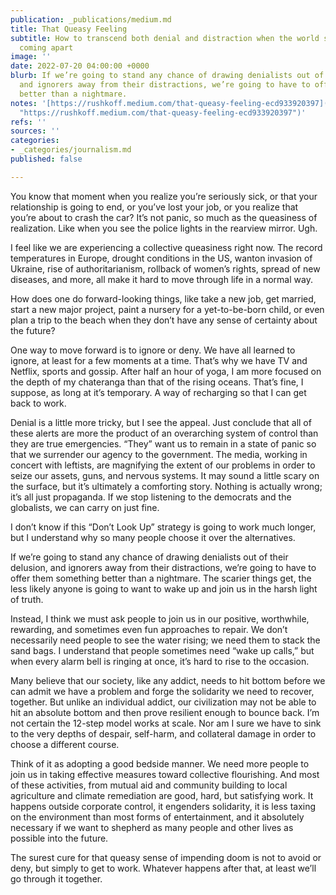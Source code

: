 ```yaml
---
publication: _publications/medium.md
title: That Queasy Feeling
subtitle: How to transcend both denial and distraction when the world seems to be
  coming apart
image: ''
date: 2022-07-20 04:00:00 +0000
blurb: If we’re going to stand any chance of drawing denialists out of their delusion,
  and ignorers away from their distractions, we’re going to have to offer them something
  better than a nightmare.
notes: '[https://rushkoff.medium.com/that-queasy-feeling-ecd933920397](https://rushkoff.medium.com/that-queasy-feeling-ecd933920397
  "https://rushkoff.medium.com/that-queasy-feeling-ecd933920397")'
refs: ''
sources: ''
categories:
- _categories/journalism.md
published: false

---
```

You know that moment when you realize you’re seriously sick, or that your relationship is going to end, or you’ve lost your job, or you realize that you’re about to crash the car? It’s not panic, so much as the queasiness of realization. Like when you see the police lights in the rearview mirror. Ugh.

I feel like we are experiencing a collective queasiness right now. The record temperatures in Europe, drought conditions in the US, wanton invasion of Ukraine, rise of authoritarianism, rollback of women’s rights, spread of new diseases, and more, all make it hard to move through life in a normal way.

How does one do forward-looking things, like take a new job, get married, start a new major project, paint a nursery for a yet-to-be-born child, or even plan a trip to the beach when they don’t have any sense of certainty about the future?

One way to move forward is to ignore or deny. We have all learned to ignore, at least for a few moments at a time. That’s why we have TV and Netflix, sports and gossip. After half an hour of yoga, I am more focused on the depth of my chateranga than that of the rising oceans. That’s fine, I suppose, as long at it’s temporary. A way of recharging so that I can get back to work.

Denial is a little more tricky, but I see the appeal. Just conclude that all of these alerts are more the product of an overarching system of control than they are true emergencies. “They” want us to remain in a state of panic so that we surrender our agency to the government. The media, working in concert with leftists, are magnifying the extent of our problems in order to seize our assets, guns, and nervous systems. It may sound a little scary on the surface, but it’s ultimately a comforting story. Nothing is actually wrong; it’s all just propaganda. If we stop listening to the democrats and the globalists, we can carry on just fine.

I don’t know if this “Don’t Look Up” strategy is going to work much longer, but I understand why so many people choose it over the alternatives.

If we’re going to stand any chance of drawing denialists out of their delusion, and ignorers away from their distractions, we’re going to have to offer them something better than a nightmare. The scarier things get, the less likely anyone is going to want to wake up and join us in the harsh light of truth.

Instead, I think we must ask people to join us in our positive, worthwhile, rewarding, and sometimes even fun approaches to repair. We don’t necessarily need people to see the water rising; we need them to stack the sand bags. I understand that people sometimes need “wake up calls,” but when every alarm bell is ringing at once, it’s hard to rise to the occasion.

Many believe that our society, like any addict, needs to hit bottom before we can admit we have a problem and forge the solidarity we need to recover, together. But unlike an individual addict, our civilization may not be able to hit an absolute bottom and then prove resilient enough to bounce back. I’m not certain the 12-step model works at scale. Nor am I sure we have to sink to the very depths of despair, self-harm, and collateral damage in order to choose a different course.

Think of it as adopting a good bedside manner. We need more people to join us in taking effective measures toward collective flourishing. And most of these activities, from mutual aid and community building to local agriculture and climate remediation are good, hard, but satisfying work. It happens outside corporate control, it engenders solidarity, it is less taxing on the environment than most forms of entertainment, and it absolutely necessary if we want to shepherd as many people and other lives as possible into the future.

The surest cure for that queasy sense of impending doom is not to avoid or deny, but simply to get to work. Whatever happens after that, at least we’ll go through it together.